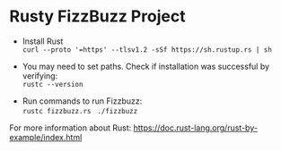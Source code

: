 # Rusty FizzBuzz Project

- Install Rust \
  `curl --proto '=https' --tlsv1.2 -sSf https://sh.rustup.rs | sh`

- You may need to set paths. Check if installation was successful by verifying: \
  `rustc --version`

- Run commands to run Fizzbuzz: \
  `rustc fizzbuzz.rs `
  `./fizzbuzz`

For more information about Rust:
https://doc.rust-lang.org/rust-by-example/index.html
